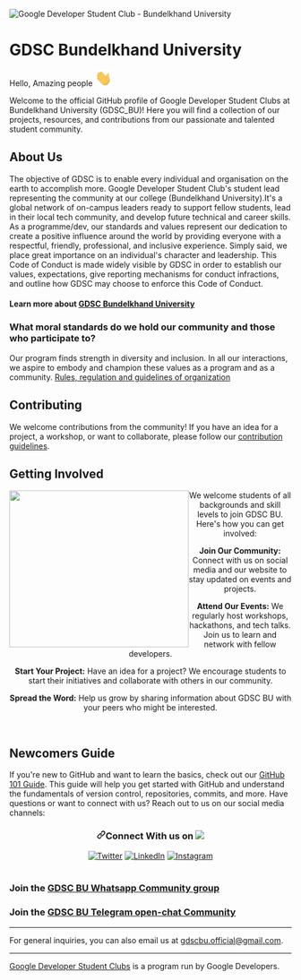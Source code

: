 ![Google Developer Student Club - Bundelkhand University](https://github.com/GDSC23BundelkhandUniversity/.github/assets/114987574/97a9ab37-48b0-46ca-b36e-3cb6bd51d3d3)
# GDSC Bundelkhand University

Hello, Amazing people <img width="30px" src="https://raw.githubusercontent.com/ABSphreak/ABSphreak/master/gifs/Hi.gif">
<img align="right" alt="" width="400" src="https://user-images.githubusercontent.com/89764162/216025420-8abe7bc6-0085-46a9-b5e8-27779e5f7a00.gif">

Welcome to the official GitHub profile of Google Developer Student Clubs at Bundelkhand University (GDSC_BU)! Here you will find a collection of our projects, resources, and contributions from our passionate and talented student community.


## About Us

The objective of GDSC is to enable every individual and organisation on the earth to accomplish more. Google Developer Student Club's student lead representing the community at our college (Bundelkhand University).It's a global network of on-campus leaders ready to support fellow students, lead in their local tech community, and develop future technical and career skills. As a programme/dev, our standards and values represent our dedication to create a positive influence around the world by providing everyone with a respectful, friendly, professional, and inclusive experience. Simply said, we place great importance on an individual's character and leadership. This Code of Conduct is made widely visible by GDSC in order to establish our values, expectations, give reporting mechanisms for conduct infractions, and outline how GDSC may choose to enforce this Code of Conduct.
#### Learn more about [GDSC Bundelkhand University](https://gdsc.community.dev/bundelkhand-university-jhansi) 


### What moral standards do we hold our community and those who participate to?

Our program finds strength in diversity and inclusion. In all our interactions, we aspire to embody and champion these values as a program and as a community. [Rules, regulation and guidelines of organization](https://github.com/GDSC23BundelkhandUniversity/.github/blob/main/profile/community_guidelines.md)



## Contributing

We welcome contributions from the community! If you have an idea for a project, a workshop, or want to collaborate, please follow our [contribution guidelines](https://github.com/GDSC23BundelkhandUniversity/.github/blob/main/github101.md#how-to-contribute).


## Getting Involved

<img align="left" alt="" width="320" height="280" src="https://github.com/GDSC23BundelkhandUniversity/.github/assets/114987574/b2eea9b4-214e-43df-9158-b0eab0a43095">

<div align="center"> 
We welcome students of all backgrounds and skill levels to join GDSC BU. Here's how you can get involved:

**Join Our Community:** Connect with us on social media and our website to stay updated on events and projects.

**Attend Our Events:** We regularly host workshops, hackathons, and tech talks. Join us to learn and network with fellow developers.

**Start Your Project:** Have an idea for a project? We encourage students to start their initiatives and collaborate with others in our community.

**Spread the Word:** Help us grow by sharing information about GDSC BU with your peers who might be interested.
</div>
</br>

## Newcomers Guide

If you're new to GitHub and want to learn the basics, check out our [GitHub 101 Guide](https://github.com/GDSC23BundelkhandUniversity/.github/blob/main/github101.md). This guide will help you get started with GitHub and understand the fundamentals of version control, repositories, commits, and more.
Have questions or want to connect with us? Reach out to us on our social media channels:
<div align="center" dir="auto">
<h3 dir="auto"><a id="user-content-connect-with-us-on" class="anchor" aria-hidden="true" tabindex="-1" href="#connect-with-us-on"><svg class="octicon octicon-link" viewBox="0 0 16 16" version="1.1" width="16" height="16" aria-hidden="true"><path d="m7.775 3.275 1.25-1.25a3.5 3.5 0 1 1 4.95 4.95l-2.5 2.5a3.5 3.5 0 0 1-4.95 0 .751.751 0 0 1 .018-1.042.751.751 0 0 1 1.042-.018 1.998 1.998 0 0 0 2.83 0l2.5-2.5a2.002 2.002 0 0 0-2.83-2.83l-1.25 1.25a.751.751 0 0 1-1.042-.018.751.751 0 0 1-.018-1.042Zm-4.69 9.64a1.998 1.998 0 0 0 2.83 0l1.25-1.25a.751.751 0 0 1 1.042.018.751.751 0 0 1 .018 1.042l-1.25 1.25a3.5 3.5 0 1 1-4.95-4.95l2.5-2.5a3.5 3.5 0 0 1 4.95 0 .751.751 0 0 1-.018 1.042.751.751 0 0 1-1.042.018 1.998 1.998 0 0 0-2.83 0l-2.5 2.5a1.998 1.998 0 0 0 0 2.83Z"></path></svg></a>Connect With us on <img src='https://raw.githubusercontent.com/ShahriarShafin/ShahriarShafin/main/Assets/handshake.gif' width="70px"></h3>
<a href="https://twitter.com/gdsc_bu" rel="nofollow"><img alt="Twitter" src="https://camo.githubusercontent.com/e1c2fd3bcd4ed13889ed78d1e814261a7cfbc79ae826198b7813850b15a8d956/68747470733a2f2f696d672e736869656c64732e696f2f62616467652f747769747465722d2532333144413146322e7376673f267374796c653d666f722d7468652d6261646765266c6f676f3d74776974746572266c6f676f436f6c6f723d7768697465" data-canonical-src="https://img.shields.io/badge/twitter-%231DA1F2.svg?&amp;style=for-the-badge&amp;logo=twitter&amp;logoColor=white" style="max-width: 100%;"></a> 
<a href="https://www.linkedin.com/company/developer-student-club-bu/" rel="nofollow"><img alt="LinkedIn" src="https://camo.githubusercontent.com/a493f6833f99fb3c85788d6d9305e6b7a42b838e5ee5d138fd9a8214a7e77472/68747470733a2f2f696d672e736869656c64732e696f2f62616467652f6c696e6b6564696e2d2532333030373742352e7376673f267374796c653d666f722d7468652d6261646765266c6f676f3d6c696e6b6564696e266c6f676f436f6c6f723d7768697465" data-canonical-src="https://img.shields.io/badge/linkedin-%230077B5.svg?&amp;style=for-the-badge&amp;logo=linkedin&amp;logoColor=white" style="max-width: 100%;"></a>
<a href="https://www.instagram.com/gdsc_bu/" rel="nofollow"><img alt="Instagram" src="https://camo.githubusercontent.com/c124dcf061c889aca354b28795b8f64fc0e6f72119f614303d3c6fb7a6264f1c/68747470733a2f2f696d672e736869656c64732e696f2f62616467652f696e7374616772616d2d254646363942342e7376673f267374796c653d666f722d7468652d6261646765266c6f676f3d696e7374616772616d266c6f676f436f6c6f723d776869746526636f6c6f723d636434383662" data-canonical-src="https://img.shields.io/badge/instagram-%FF69B4.svg?&amp;style=for-the-badge&amp;logo=instagram&amp;logoColor=white&amp;color=cd486b" style="max-width: 100%;"></a>
</div>
<br>

### Join the [GDSC BU Whatsapp Community group](https://chat.whatsapp.com/HQxXtdyN3dKH9qOjpgivE9)

### Join the [GDSC BU Telegram open-chat Community](https://t.me/gdsc_bu23telegram)

---
For general inquiries, you can also email us at gdscbu.official@gmail.com.

---

[Google Developer Student Clubs](https://developers.google.com/community/dsc) is a program run by Google Developers.
